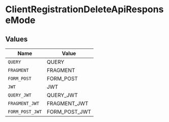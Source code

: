 # ClientRegistrationDeleteApiResponseMode


## Values

| Name            | Value           |
| --------------- | --------------- |
| `QUERY`         | QUERY           |
| `FRAGMENT`      | FRAGMENT        |
| `FORM_POST`     | FORM_POST       |
| `JWT`           | JWT             |
| `QUERY_JWT`     | QUERY_JWT       |
| `FRAGMENT_JWT`  | FRAGMENT_JWT    |
| `FORM_POST_JWT` | FORM_POST_JWT   |
